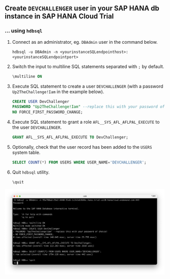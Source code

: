 ## Create `DEVCHALLENGER` user in your SAP HANA db instance in SAP HANA Cloud Trial

### ... using `hdbsql`

1. Connect as an administrator, eg. `DBAdmin` user in the command below.
    ```Shell
    hdbsql -u DBAdmin -n <yourinstanceSQLendpointhost>:<yourinstanceSQLendpointport>
    ```

2. Switch the input to multiline SQL statements separated with `;` by default.
    ```SQL
    \multiline ON
    ```

3. Execute SQL statement to create a user `DEVCHALLENGER` (with a password `Up2TheChallenge!Iam` in the example below).
    ```SQL
    CREATE USER DevChallenger 
    PASSWORD "Up2TheChallenge!Iam" --replace this with your password of choice!
    NO FORCE_FIRST_PASSWORD_CHANGE;
    ```

4. Execute SQL statement to grant a role `AFL__SYS_AFL_AFLPAL_EXECUTE` to the user `DEVCHALLENGER`. 
    ```SQL
    GRANT AFL__SYS_AFL_AFLPAL_EXECUTE TO DevChallenger;
    ```

5. Optionally, check that the user record has been added to the `USERS` system table.
    ```SQL
    SELECT COUNT(*) FROM USERS WHERE USER_NAME='DEVCHALLENGER';
    ```

6. Quit `hdbsql` utility.
    ```SQL
    \quit
    ```

![Create a DB user called DEVCHALLENGER](CreateDevChallenger.png)